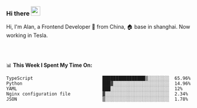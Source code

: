 ### Hi there <img src="https://media.giphy.com/media/hvRJCLFzcasrR4ia7z/giphy.gif" width="25px">

<!-- ![visitors](https://visitor-badge.glitch.me/badge?page_id=dislfyer.dislfyer) -->

Hi, I'm Alan, a Frontend Developer 🚀 from China, 🏠 base in shanghai. Now working in Tesla.

<br/>
<br/>

📊 **This Week I Spent My Time On:**


<!--START_SECTION:waka-->

```text
TypeScript                          ████████████████▒░░░░░░░░  65.96%
Python                              ███▓░░░░░░░░░░░░░░░░░░░░░  14.96%
YAML                                ███░░░░░░░░░░░░░░░░░░░░░░  12%
Nginx configuration file            ▓░░░░░░░░░░░░░░░░░░░░░░░░  2.34%
JSON                                ▒░░░░░░░░░░░░░░░░░░░░░░░░  1.78%
```

<!--END_SECTION:waka-->

<!--
**About Me:**
 -->
